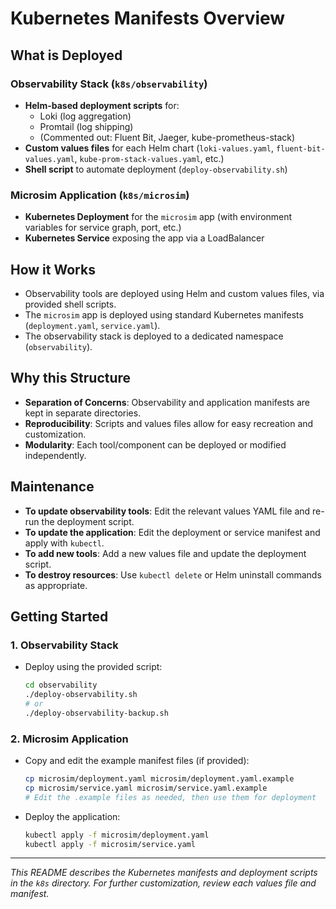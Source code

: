 # Kubernetes Manifests Overview

## What is Deployed

### Observability Stack (`k8s/observability`)
- **Helm-based deployment scripts** for:
  - Loki (log aggregation)
  - Promtail (log shipping)
  - (Commented out: Fluent Bit, Jaeger, kube-prometheus-stack)
- **Custom values files** for each Helm chart (`loki-values.yaml`, `fluent-bit-values.yaml`, `kube-prom-stack-values.yaml`, etc.)
- **Shell script** to automate deployment (`deploy-observability.sh`)

### Microsim Application (`k8s/microsim`)
- **Kubernetes Deployment** for the `microsim` app (with environment variables for service graph, port, etc.)
- **Kubernetes Service** exposing the app via a LoadBalancer

## How it Works

- Observability tools are deployed using Helm and custom values files, via provided shell scripts.
- The `microsim` app is deployed using standard Kubernetes manifests (`deployment.yaml`, `service.yaml`).
- The observability stack is deployed to a dedicated namespace (`observability`).

## Why this Structure

- **Separation of Concerns**: Observability and application manifests are kept in separate directories.
- **Reproducibility**: Scripts and values files allow for easy recreation and customization.
- **Modularity**: Each tool/component can be deployed or modified independently.

## Maintenance

- **To update observability tools**: Edit the relevant values YAML file and re-run the deployment script.
- **To update the application**: Edit the deployment or service manifest and apply with `kubectl`.
- **To add new tools**: Add a new values file and update the deployment script.
- **To destroy resources**: Use `kubectl delete` or Helm uninstall commands as appropriate.

## Getting Started

### 1. Observability Stack

- Deploy using the provided script:
  ```sh
  cd observability
  ./deploy-observability.sh
  # or
  ./deploy-observability-backup.sh
  ```

### 2. Microsim Application

- Copy and edit the example manifest files (if provided):
  ```sh
  cp microsim/deployment.yaml microsim/deployment.yaml.example
  cp microsim/service.yaml microsim/service.yaml.example
  # Edit the .example files as needed, then use them for deployment
  ```
- Deploy the application:
  ```sh
  kubectl apply -f microsim/deployment.yaml
  kubectl apply -f microsim/service.yaml
  ```

---

_This README describes the Kubernetes manifests and deployment scripts in the `k8s` directory. For further customization, review each values file and manifest._ 